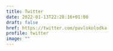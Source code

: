 ```yaml
---
title: Twitter
date: 2022-01-13T22:28:16+01:00
draft: false
href: https://twitter.com/pavlokolodka
profile: twitter
image: "" 
---
```

